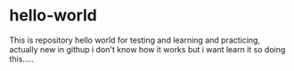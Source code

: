 # hello-world
This is repository hello world for testing and learning and practicing, actually new in githup i don't know how it works but i want learn it so doing this.....
